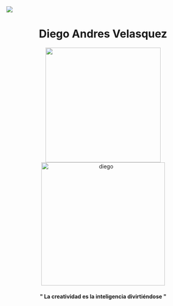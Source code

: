 <img src="https://media.giphy.com/media/TGjOgur4qgsFFeIprS/giphy.gif"   >

<div id="header" align="center">
  

<h1>Diego Andres Velasquez</h1>

<div  id="gifs">
<img src="https://media.giphy.com/media/0lGElDgkbXFRKXsAro/giphy-downsized-large.gif"  width="300px">
<img src="https://media.giphy.com/media/5OW9D8sfzccttn3MwL/giphy.gif" alt="diego" width="322px">
</div>

<h4>" La creatividad es la inteligencia divirtiéndose "</h4>
  
</div>
   
